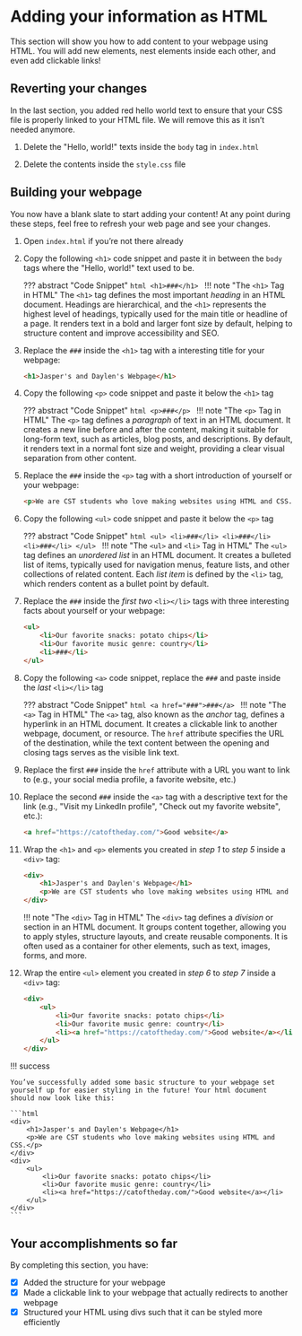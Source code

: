 # Adding your information as HTML

This section will show you how to add content to your webpage using HTML. You will add new elements, nest elements inside each other, and even add clickable links!

## Reverting your changes

In the last section, you added red hello world text to ensure that your CSS file is properly linked to your HTML file. We will remove this as it isn’t needed anymore.

1. Delete the "Hello, world!" texts inside the `body` tag in `index.html`

2. Delete the contents inside the `style.css` file

## Building your webpage

You now have a blank slate to start adding your content! At any point during these steps, feel free to refresh your web page and see your changes.

1. Open `index.html` if you’re not there already

2. Copy the following `<h1>` code snippet and paste it in between the `body` tags where the "Hello, world!" text used to be.

    ??? abstract "Code Snippet"
         ```html
         <h1>###</h1>
         ```
    !!! note "The `<h1>` Tag in HTML"
        The `<h1>` tag defines the most important _heading_ in an HTML document. Headings are hierarchical, and the `<h1>` represents the highest level of headings, typically used for the main title or headline of a page. It renders text in a bold and larger font size by default, helping to structure content and improve accessibility and SEO.
   
3. Replace the `###` inside the `<h1>` tag with a interesting title for your webpage:

    ```html title="Example"
    <h1>Jasper's and Daylen's Webpage</h1>
    ```

4. Copy the following `<p>` code snippet and paste it below the `<h1>` tag

    ??? abstract "Code Snippet"
         ```html
         <p>###</p>
         ```
    !!! note "The `<p>` Tag in HTML"
        The `<p>` tag defines a _paragraph_ of text in an HTML document. It creates a new line before and after the content, making it suitable for long-form text, such as articles, blog posts, and descriptions. By default, it renders text in a normal font size and weight, providing a clear visual separation from other content.
   
5. Replace the `###` inside the `<p>` tag with a short introduction of yourself or your webpage:

    ```html title="Example"
    <p>We are CST students who love making websites using HTML and CSS.</p>
    ```

6. Copy the following `<ul>` code snippet and paste it below the `<p>` tag

    ??? abstract "Code Snippet"
         ```html
         <ul>
           <li>###</li>
           <li>###</li>
           <li>###</li>
         </ul>
         ```
    !!! note "The `<ul>` and `<li>` Tag in HTML"
        The `<ul>` tag defines an _unordered list_ in an HTML document. It creates a bulleted list of items, typically used for navigation menus, feature lists, and other collections of related content. Each _list item_ is defined by the `<li>` tag, which renders content as a bullet point by default.
   
7. Replace the `###` inside the _first two_ `<li></li>` tags with three interesting facts about yourself or your webpage:

    ```html title="Example"
    <ul>
        <li>Our favorite snacks: potato chips</li>
        <li>Our favorite music genre: country</li>
        <li>###</li>
    </ul>
    ```

8. Copy the following `<a>` code snippet, replace the `###` and paste inside the _last_ `<li></li>` tag

    ??? abstract "Code Snippet"
         ```html
         <a href="###">###</a>
         ```
    !!! note "The `<a>` Tag in HTML"
        The `<a>` tag, also known as the _anchor_ tag, defines a hyperlink in an HTML document. It creates a clickable link to another webpage, document, or resource. The `href` attribute specifies the URL of the destination, while the text content between the opening and closing tags serves as the visible link text.
   
9. Replace the first `###` inside the `href` attribute with a URL you want to link to (e.g., your social media profile, a favorite website, etc.)

10. Replace the second `###` inside the `<a>` tag with a descriptive text for the link (e.g., "Visit my LinkedIn profile", "Check out my favorite website", etc.):

    ```html title="Example"
    <a href="https://catoftheday.com/">Good website</a>
    ```


11. Wrap the `<h1>` and `<p>` elements you created in _step 1_ to _step 5_ inside a `<div>` tag:
    ```html title="Example"
    <div>
        <h1>Jasper's and Daylen's Webpage</h1>
        <p>We are CST students who love making websites using HTML and CSS.</p>
    </div>
    ```
         
    !!! note "The `<div>` Tag in HTML"
        The `<div>` tag defines a _division_ or section in an HTML document. It groups content together, allowing you to apply styles, structure layouts, and create reusable components. It is often used as a container for other elements, such as text, images, forms, and more.

12. Wrap the entire `<ul>` element you created in _step 6_ to _step 7_ inside a `<div>` tag:

    ```html title="Example"
    <div>
        <ul>
            <li>Our favorite snacks: potato chips</li>
            <li>Our favorite music genre: country</li>
            <li><a href="https://catoftheday.com/">Good website</a></li>
        </ul>
    </div>
    ```

!!! success

    You’ve successfully added some basic structure to your webpage set yourself up for easier styling in the future! Your html document should now look like this:
    
    ```html
    <div>
        <h1>Jasper's and Daylen's Webpage</h1>
        <p>We are CST students who love making websites using HTML and CSS.</p>
    </div>
    <div>
        <ul>
            <li>Our favorite snacks: potato chips</li>
            <li>Our favorite music genre: country</li>
            <li><a href="https://catoftheday.com/">Good website</a></li>
        </ul>
    </div>
    ```

## Your accomplishments so far

By completing this section, you have:

- [x] Added the structure for your webpage
- [x] Made a clickable link to your webpage that actually redirects to another webpage
- [x] Structured your HTML using divs such that it can be styled more efficiently
